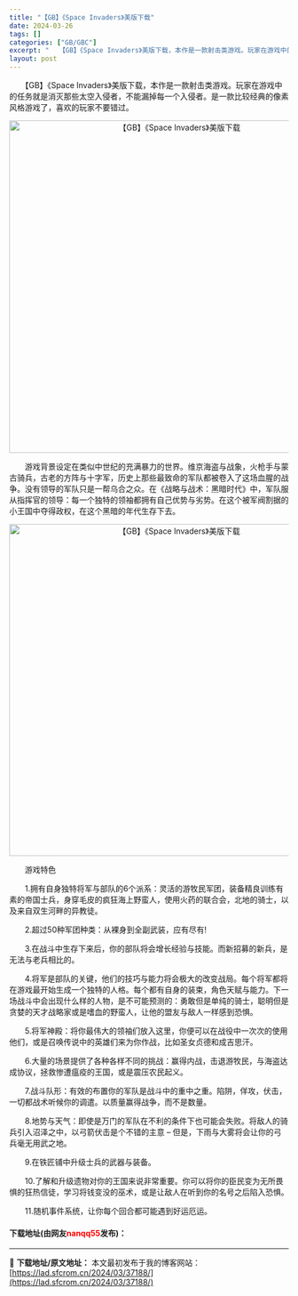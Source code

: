 ```yaml
---
title: "【GB】《Space Invaders》美版下载"
date: 2024-03-26
tags: []
categories: ["GB/GBC"]
excerpt: "　　【GB】《Space Invaders》美版下载，本作是一款射击类游戏。玩家在游戏中的任务就是消灭那些太空入侵者，不能漏掉每一个入侵者。是一款比较经典的像素风格游戏了，喜欢的玩家不要错过。 　　游戏背景设定在类似中世纪的充满暴力的世界。维京海盗与战象，火枪手与蒙古骑兵，古老的方阵与十字军，历史上&hellip;"
layout: post
---
```


 <p>　　【GB】《Space Invaders》美版下载，本作是一款射击类游戏。玩家在游戏中的任务就是消灭那些太空入侵者，不能漏掉每一个入侵者。是一款比较经典的像素风格游戏了，喜欢的玩家不要错过。</p> <p align="center"><img align="" border="0" src="https://lad.sfcrom.cn/wp-content/uploads/2024/03/20240326_6602841819061.png" width="598" alt="【GB】《Space Invaders》美版下载" /></p> <p>　　游戏背景设定在类似中世纪的充满暴力的世界。维京海盗与战象，火枪手与蒙古骑兵，古老的方阵与十字军，历史上那些最致命的军队都被卷入了这场血腥的战争。没有领导的军队只是一帮乌合之众。在《战略与战术：黑暗时代》中，军队服从指挥官的领导：每一个独特的领袖都拥有自己优势与劣势。在这个被军阀割据的小王国中夺得政权，在这个黑暗的年代生存下去。</p> <p align="center"><img align="" border="0" src="https://lad.sfcrom.cn/wp-content/uploads/2024/03/20240326_660284198a89c.png" width="597" alt="【GB】《Space Invaders》美版下载" /></p> <p>　　游戏特色</p> <p>　　1.拥有自身独特将军与部队的6个派系：灵活的游牧民军团，装备精良训练有素的帝国士兵，身穿毛皮的疯狂海上野蛮人，使用火药的联合会，北地的骑士，以及来自双生河畔的异教徒。</p> <p>　　2.超过50种军团种类：从裸身到全副武装，应有尽有!</p> <p>　　3.在战斗中生存下来后，你的部队将会增长经验与技能。而新招募的新兵，是无法与老兵相比的。</p> <p>　　4.将军是部队的关键，他们的技巧与能力将会极大的改变战局。每个将军都将在游戏最开始生成一个独特的人格。每个都有自身的装束，角色天赋与能力。下一场战斗中会出现什么样的人物，是不可能预测的：勇敢但是单纯的骑士，聪明但是贪婪的天才战略家或是嗜血的野蛮人，让他的盟友与敌人一样感到恐惧。</p> <p>　　5.将军神殿：将你最伟大的领袖们放入这里，你便可以在战役中一次次的使用他们，或是召唤传说中的英雄们来为你作战，比如圣女贞德和成吉思汗。</p> <p>　　6.大量的场景提供了各种各样不同的挑战：赢得内战，击退游牧民，与海盗达成协议，拯救惨遭瘟疫的王国，或是震压农民起义。</p> <p>　　7.战斗队形：有效的布置你的军队是战斗中的重中之重。陷阱，佯攻，伏击，一切都战术听候你的调遣。以质量赢得战争，而不是数量。</p> <p>　　8.地势与天气：即使是万门的军队在不利的条件下也可能会失败。将敌人的骑兵引入沼泽之中，以弓箭伏击是个不错的主意 &ndash; 但是，下雨与大雾将会让你的弓兵毫无用武之地。</p> <p>　　9.在铁匠铺中升级士兵的武器与装备。</p> <p>　　10.了解和升级遗物对你的王国来说非常重要。你可以将你的臣民变为无所畏惧的狂热信徒，学习将钱变没的巫术，或是让敌人在听到你的名号之后陷入恐惧。</p> <p>　　11.随机事件系统，让你每个回合都可能遇到好运厄运。</p> <p><h4>下载地址(由网友<font color="red">nanqq55</font>发布)：</h4></p> 

---
📖 **下载地址/原文地址：** 本文最初发布于我的博客网站：[https://lad.sfcrom.cn/2024/03/37188/](https://lad.sfcrom.cn/2024/03/37188/)
